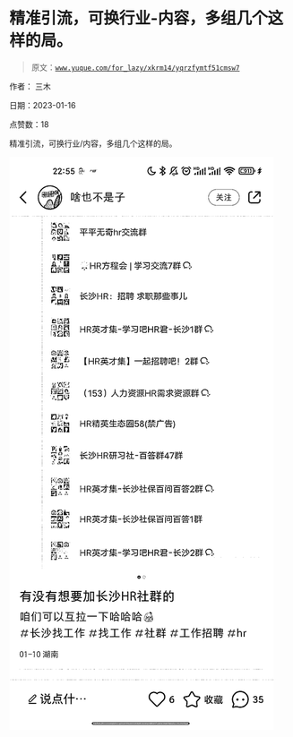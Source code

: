 # 精准引流，可换行业-内容，多组几个这样的局。

> 原文：[`www.yuque.com/for_lazy/xkrm14/yqrzfymtf51cmsw7`](https://www.yuque.com/for_lazy/xkrm14/yqrzfymtf51cmsw7)

作者： 三木 

日期：2023-01-16 

点赞数：18 

精准引流，可换行业/内容，多组几个这样的局。 

![](img/54819abb0662944a5d56aa67e2a40968.png) 

